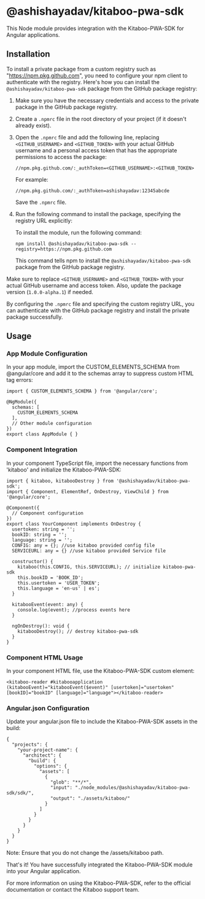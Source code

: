 # @ashishayadav/kitaboo-pwa-sdk

This Node module provides integration with the Kitaboo-PWA-SDK for Angular applications.

## Installation

To install a private package from a custom registry such as "https://npm.pkg.github.com", you need to configure your npm client to authenticate with the registry. Here's how you can install the `@ashishayadav/kitaboo-pwa-sdk` package from the GitHub package registry:

1. Make sure you have the necessary credentials and access to the private package in the GitHub package registry.

2. Create a `.npmrc` file in the root directory of your project (if it doesn't already exist).

3. Open the `.npmrc` file and add the following line, replacing `<GITHUB_USERNAME>` and `<GITHUB_TOKEN>` with your actual GitHub username and a personal access token that has the appropriate permissions to access the package:


    ```
    //npm.pkg.github.com/:_authToken=<GITHUB_USERNAME>:<GITHUB_TOKEN>
    ```

    For example:

    ```
    //npm.pkg.github.com/:_authToken=ashishayadav:12345abcde
    ```

    Save the `.npmrc` file.

4. Run the following command to install the package, specifying the registry URL explicitly:



    To install the module, run the following command:
    ```
    npm install @ashishayadav/kitaboo-pwa-sdk --registry=https://npm.pkg.github.com
    ```

    This command tells npm to install the `@ashishayadav/kitaboo-pwa-sdk` package from the GitHub package registry.

Make sure to replace `<GITHUB_USERNAME>` and `<GITHUB_TOKEN>` with your actual GitHub username and access token. Also, update the package version (`1.0.0-alpha.1`) if needed.

By configuring the `.npmrc` file and specifying the custom registry URL, you can authenticate with the GitHub package registry and install the private package successfully.

## Usage

### App Module Configuration

In your app module, import the CUSTOM_ELEMENTS_SCHEMA from @angular/core and add it to the schemas array to suppress custom HTML tag errors:
```
import { CUSTOM_ELEMENTS_SCHEMA } from '@angular/core';

@NgModule({
  schemas: [
    CUSTOM_ELEMENTS_SCHEMA
  ],
  // Other module configuration
})
export class AppModule { }
```
### Component Integration

In your component TypeScript file, import the necessary functions from 'kitaboo' and initialize the Kitaboo-PWA-SDK:
```
import { kitaboo, kitabooDestroy } from '@ashishayadav/kitaboo-pwa-sdk';
import { Component, ElementRef, OnDestroy, ViewChild } from '@angular/core';

@Component({
  // Component configuration
})
export class YourComponent implements OnDestroy {
  usertoken: string = '';
  bookID: string = '';
  language: string = '';
  CONFIG: any = {}; //use kitaboo provided config file
  SERVICEURL: any = {} //use kitaboo provided Service file

  constructor() {
    kitaboo(this.CONFIG, this.SERVICEURL); // initialize kitaboo-pwa-sdk
    this.bookID = 'BOOK_ID';
    this.usertoken = 'USER_TOKEN';
    this.language = 'en-us' | es';
  }

  kitabooEvent(event: any) {
    console.log(event); //process events here
  }

  ngOnDestroy(): void {
    kitabooDestroy(); // destroy kitaboo-pwa-sdk
  }
}
```
### Component HTML Usage

In your component HTML file, use the Kitaboo-PWA-SDK custom element:
```
<kitaboo-reader #kitabooapplication (kitabooEvent)="kitabooEvent($event)" [usertoken]="usertoken" [bookID]="bookID" [language]="language"></kitaboo-reader>
```
### Angular.json Configuration

Update your angular.json file to include the Kitaboo-PWA-SDK assets in the build:
```
{
  "projects": {
    "your-project-name": {
      "architect": {
        "build": {
          "options": {
            "assets": [
              {
                "glob": "**/*",
                "input": "./node_modules/@ashishayadav/kitaboo-pwa-sdk/sdk/",
                "output": "./assets/kitaboo/"
              }
            ]
          }
        }
      }
    }
  }
}
```
Note: Ensure that you do not change the /assets/kitaboo path.

That's it! You have successfully integrated the Kitaboo-PWA-SDK module into your Angular application.

For more information on using the Kitaboo-PWA-SDK, refer to the official documentation or contact the Kitaboo support team.
